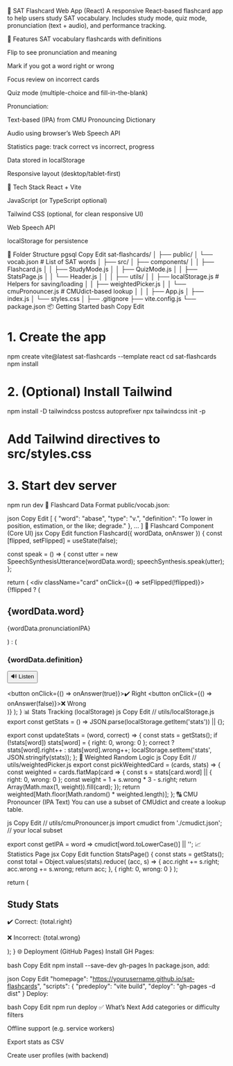 📘 SAT Flashcard Web App (React)
A responsive React-based flashcard app to help users study SAT vocabulary. Includes study mode, quiz mode, pronunciation (text + audio), and performance tracking.

🚀 Features
SAT vocabulary flashcards with definitions

Flip to see pronunciation and meaning

Mark if you got a word right or wrong

Focus review on incorrect cards

Quiz mode (multiple-choice and fill-in-the-blank)

Pronunciation:

Text-based (IPA) from CMU Pronouncing Dictionary

Audio using browser’s Web Speech API

Statistics page: track correct vs incorrect, progress

Data stored in localStorage

Responsive layout (desktop/tablet-first)

🧱 Tech Stack
React + Vite

JavaScript (or TypeScript optional)

Tailwind CSS (optional, for clean responsive UI)

Web Speech API

localStorage for persistence

📁 Folder Structure
pgsql
Copy
Edit
sat-flashcards/
│
├── public/
│   └── vocab.json           # List of SAT words
│
├── src/
│   ├── components/
│   │   ├── Flashcard.js
│   │   ├── StudyMode.js
│   │   ├── QuizMode.js
│   │   ├── StatsPage.js
│   │   └── Header.js
│   │
│   ├── utils/
│   │   ├── localStorage.js  # Helpers for saving/loading
│   │   ├── weightedPicker.js
│   │   └── cmuPronouncer.js # CMUdict-based lookup
│   │
│   ├── App.js
│   ├── index.js
│   └── styles.css
│
├── .gitignore
├── vite.config.js
└── package.json
📦 Getting Started
bash
Copy
Edit
# 1. Create the app
npm create vite@latest sat-flashcards --template react
cd sat-flashcards
npm install

# 2. (Optional) Install Tailwind
npm install -D tailwindcss postcss autoprefixer
npx tailwindcss init -p
# Add Tailwind directives to src/styles.css

# 3. Start dev server
npm run dev
🧠 Flashcard Data Format
public/vocab.json:

json
Copy
Edit
[
  {
    "word": "abase",
    "type": "v.",
    "definition": "To lower in position, estimation, or the like; degrade."
  },
  ...
]
🔁 Flashcard Component (Core UI)
jsx
Copy
Edit
function Flashcard({ wordData, onAnswer }) {
  const [flipped, setFlipped] = useState(false);

  const speak = () => {
    const utter = new SpeechSynthesisUtterance(wordData.word);
    speechSynthesis.speak(utter);
  };

  return (
    <div className="card" onClick={() => setFlipped(!flipped)}>
      {!flipped ? (
        <div className="front">
          <h2>{wordData.word}</h2>
          <p className="pronunciation">{wordData.pronunciationIPA}</p>
        </div>
      ) : (
        <div className="back">
          <h3>{wordData.definition}</h3>
          <p><button onClick={speak}>🔊 Listen</button></p>
          <div className="actions">
            <button onClick={() => onAnswer(true)}>✔️ Right</button>
            <button onClick={() => onAnswer(false)}>❌ Wrong</button>
          </div>
        </div>
      )}
    </div>
  );
}
📊 Stats Tracking (localStorage)
js
Copy
Edit
// utils/localStorage.js
export const getStats = () =>
  JSON.parse(localStorage.getItem('stats')) || {};

export const updateStats = (word, correct) => {
  const stats = getStats();
  if (!stats[word]) stats[word] = { right: 0, wrong: 0 };
  correct ? stats[word].right++ : stats[word].wrong++;
  localStorage.setItem('stats', JSON.stringify(stats));
};
🎯 Weighted Random Logic
js
Copy
Edit
// utils/weightedPicker.js
export const pickWeightedCard = (cards, stats) => {
  const weighted = cards.flatMap(card => {
    const s = stats[card.word] || { right: 0, wrong: 0 };
    const weight = 1 + s.wrong * 3 - s.right;
    return Array(Math.max(1, weight)).fill(card);
  });
  return weighted[Math.floor(Math.random() * weighted.length)];
};
🔠 CMU Pronouncer (IPA Text)
You can use a subset of CMUdict and create a lookup table.

js
Copy
Edit
// utils/cmuPronouncer.js
import cmudict from './cmudict.json'; // your local subset

export const getIPA = word => cmudict[word.toLowerCase()] || '';
📈 Statistics Page
jsx
Copy
Edit
function StatsPage() {
  const stats = getStats();
  const total = Object.values(stats).reduce(
    (acc, s) => {
      acc.right += s.right;
      acc.wrong += s.wrong;
      return acc;
    },
    { right: 0, wrong: 0 }
  );

  return (
    <div>
      <h2>Study Stats</h2>
      <p>✔️ Correct: {total.right}</p>
      <p>❌ Incorrect: {total.wrong}</p>
    </div>
  );
}
🌐 Deployment (GitHub Pages)
Install GH Pages:

bash
Copy
Edit
npm install --save-dev gh-pages
In package.json, add:

json
Copy
Edit
"homepage": "https://yourusername.github.io/sat-flashcards",
"scripts": {
  "predeploy": "vite build",
  "deploy": "gh-pages -d dist"
}
Deploy:

bash
Copy
Edit
npm run deploy
✅ What’s Next
 Add categories or difficulty filters

 Offline support (e.g. service workers)

 Export stats as CSV

 Create user profiles (with backend)

